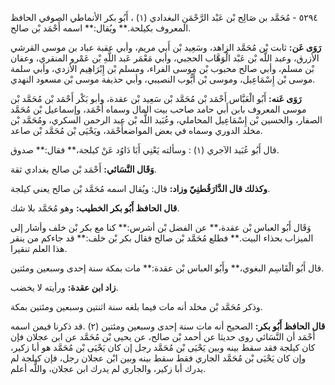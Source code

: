 ٥٢٩٤ - مُحَمَّد بن صَالِح بْن عَبْد الرَّحْمَنِ البغدادي (١) ، أَبُو بكر الأنماطي الصوفي الحافظ المعروف بكيلحة.** ويُقال:** اسمه أَحْمَد بْن صالح.

**رَوَى عَن:** ثابت بْن مُحَمَّد الزاهد، وسَعِيد بْن أَبي مريم، وأبي عقبة عباد بن موسى القرشي الأزرق، وعبد اللَّه بْن عَبْد الْوَهَّاب الحجبي، وأبي مَعْمَر عَبد اللَّهِ بْن عَمْرو المنقري، وعفان بْن مسلم، وأبي صالح محبوب بْن موسى الفراء، ومسلم بْن إِبْرَاهِيم الأزدي، وأبي سلمة موسى بْن إِسْمَاعِيل، وموسى بْن أَيُّوب النصيبي، وأبي حذيفة موسى بْن مسعود النهدي.

**رَوَى عَنه:** أَبُو الْعَبَّاس أَحْمَد بْن مُحَمَّد بْن سَعِيد بْن عقدة، وأبو بَكْر أَحْمَد بْن مُحَمَّد بْن موسى المعروف بابن أَبي حامد صاحب بيت المال وسماه أَحْمَد، وإسماعيل بْن مُحَمَّد الصفار، والحسين بْن إِسْمَاعِيل المحاملي، وعُبَيد اللَّه بْن عبد الرحمن السكري، ومُحَمَّد بْن مخلد الدوري وسماه في بعض المواضعأَحْمَد، ويَحْيَى بْن مُحَمَّد بْن صاعد.

قال أَبُو عُبَيد الآجري (١) : وسألته يَعْنِي أَبَا دَاوُد عَنْ كيلجة،** فقال:** صدوق.

**وَقَال النَّسَائي:** أَحْمَد بْن صالح بغدادي ثقة.

**وكذلك قال الدَّارَقُطنِيّ وزاد:** قال: ويُقال اسمه مُحَمَّد بْن صالح يعني كيلجة.

**قال الحافظ أَبُو بكر الخطيب:** وهو مُحَمَّد بلا شك.

وَقَال أَبُو العباس بْن عقدة،** عن الفضل بْن أشرس:** كنا مع بكر بْن خلف وأشار إلى الميزاب بحذاء البيت.** فطلع مُحَمَّد بْن صالح فقال بكر بْن خلف:** قد جاءكم من ينقر هذا العلم تنقيرا.

قال أَبُو الْقَاسِم البغوي،** وأَبُو العباس بْن عقدة:** مات بمكة سنة إحدى وسبعين ومئتين.

**زاد ابن عقدة:** ورأيته لا يخضب.

وذكر مُحَمَّد بْن مخلد أنه مات فيما بلغه سنة اثنتين وسبعين ومئتين بمكة.

**قال الحافظ أَبُو بكر:** الصحيح أنه مات سنة إحدى وسبعين ومئتين (٢) .قد ذكرنا فيمن اسمه أَحْمَد أن النَّسَائي روى حديثا عن أحمد بْن صالح، عن يحيى بْن مُحَمَّد عن ابن عجلان فإن كان كيلجة فقد سقط بينه وبين يَحْيَى بْن مُحَمَّد رجل إن كان يَحْيَى بْن مُحَمَّد هو أبا زكير، وإن كان يَحْيَى بْن مُحَمَّد الجاري فقط سقط بينه وبين ابْن عجلان رجل، فإن كيلجة لم يدرك أبا زكير، والجاري لم يدرك ابن عجلان، واللَّه أعلم.